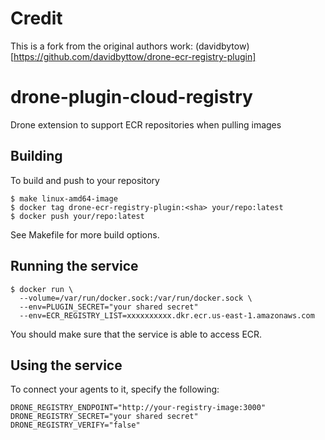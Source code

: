 # Credit
This is a fork from the original authors work: (davidbytow)[https://github.com/davidbyttow/drone-ecr-registry-plugin]


# drone-plugin-cloud-registry

Drone extension to support ECR repositories when pulling images

## Building
To build and push to your repository
```
$ make linux-amd64-image
$ docker tag drone-ecr-registry-plugin:<sha> your/repo:latest
$ docker push your/repo:latest
```

See Makefile for more build options.

## Running the service

```
$ docker run \
  --volume=/var/run/docker.sock:/var/run/docker.sock \
  --env=PLUGIN_SECRET="your shared secret"
  --env=ECR_REGISTRY_LIST=xxxxxxxxxx.dkr.ecr.us-east-1.amazonaws.com
```

You should make sure that the service is able to access ECR.

## Using the service

To connect your agents to it, specify the following:
```
DRONE_REGISTRY_ENDPOINT="http://your-registry-image:3000"
DRONE_REGISTRY_SECRET="your shared secret"
DRONE_REGISTRY_VERIFY="false"
```

